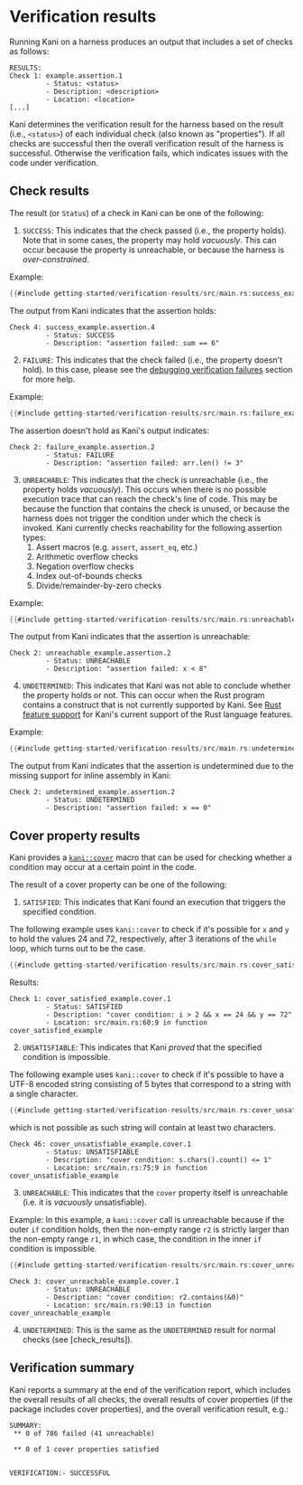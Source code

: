 # Verification results

Running Kani on a harness produces an output that includes a set of checks as
follows:

```
RESULTS:
Check 1: example.assertion.1
         - Status: <status>
         - Description: <description>
         - Location: <location>
[...]
```

Kani determines the verification result for the harness based on the
result (i.e., `<status>`) of each individual check (also known as "properties"). If all
checks are successful then the overall verification result of the harness is successful. Otherwise the
verification fails, which indicates issues with the code under verification.

## Check results

The result (or `Status`) of a check in Kani can be one of the following:

1. `SUCCESS`: This indicates that the check passed (i.e., the property holds).
Note that in some cases, the property may hold _vacuously_. This can occur
because the property is unreachable, or because the harness is
_over-constrained_.

Example:
```rust
{{#include getting-started/verification-results/src/main.rs:success_example}}
```
The output from Kani indicates that the assertion holds:
```
Check 4: success_example.assertion.4
         - Status: SUCCESS
         - Description: "assertion failed: sum == 6"
```

2. `FAILURE`: This indicates that the check failed (i.e., the property doesn't
hold). In this case, please see the [debugging verification failures](./debugging-verification-failures.md)
section for more help.

Example:
```rust
{{#include getting-started/verification-results/src/main.rs:failure_example}}
```
The assertion doesn't hold as Kani's output indicates:
```
Check 2: failure_example.assertion.2
         - Status: FAILURE
         - Description: "assertion failed: arr.len() != 3"
```

3. `UNREACHABLE`: This indicates that the check is unreachable (i.e., the
property holds _vacuously_). This occurs when there is no possible execution
trace that can reach the check's line of code.
This may be because the function that contains the check is unused, or because
the harness does not trigger the condition under which the check is invoked.
Kani currently checks reachability for the following assertion types:
    1. Assert macros (e.g. `assert`, `assert_eq`, etc.)
    2. Arithmetic overflow checks
    3. Negation overflow checks
    4. Index out-of-bounds checks
    5. Divide/remainder-by-zero checks

Example:

```rust
{{#include getting-started/verification-results/src/main.rs:unreachable_example}}
```

The output from Kani indicates that the assertion is unreachable:
```
Check 2: unreachable_example.assertion.2
         - Status: UNREACHABLE
         - Description: "assertion failed: x < 8"
```

4. `UNDETERMINED`: This indicates that Kani was not able to conclude whether the
property holds or not. This can occur when the Rust program contains a construct
that is not currently supported by Kani. See
[Rust feature support](./rust-feature-support.md) for Kani's current support of the
Rust language features.

Example:
```rust
{{#include getting-started/verification-results/src/main.rs:undetermined_example}}
```
The output from Kani indicates that the assertion is undetermined due to the
missing support for inline assembly in Kani:
```
Check 2: undetermined_example.assertion.2
         - Status: UNDETERMINED
         - Description: "assertion failed: x == 0"
```

## Cover property results

Kani provides a [`kani::cover`](https://model-checking.github.io/kani/crates/doc/kani/macro.cover.html) macro that can be used for checking whether a condition may occur at a certain point in the code.

The result of a cover property can be one of the following:

1. `SATISFIED`: This indicates that Kani found an execution that triggers the specified condition.

The following example uses `kani::cover` to check if it's possible for `x` and `y` to hold the values 24 and 72, respectively, after 3 iterations of the `while` loop, which turns out to be the case.
```rust
{{#include getting-started/verification-results/src/main.rs:cover_satisfied_example}}
```
Results:
```
Check 1: cover_satisfied_example.cover.1
         - Status: SATISFIED
         - Description: "cover condition: i > 2 && x == 24 && y == 72"
         - Location: src/main.rs:60:9 in function cover_satisfied_example
```

2. `UNSATISFIABLE`: This indicates that Kani _proved_ that the specified condition is impossible.

The following example uses `kani::cover` to check if it's possible to have a UTF-8 encoded string consisting of 5 bytes that correspond to a string with a single character.
```rust
{{#include getting-started/verification-results/src/main.rs:cover_unsatisfiable_example}}
```
which is not possible as such string will contain at least two characters.
```
Check 46: cover_unsatisfiable_example.cover.1
         - Status: UNSATISFIABLE
         - Description: "cover condition: s.chars().count() <= 1"
         - Location: src/main.rs:75:9 in function cover_unsatisfiable_example
```

3. `UNREACHABLE`: This indicates that the `cover` property itself is unreachable (i.e. it is _vacuously_ unsatisfiable).

Example:
In this example, a `kani::cover` call is unreachable because if the outer `if` condition holds, then the non-empty range `r2` is strictly larger than the non-empty range `r1`, in which case, the condition in the inner `if` condition is impossible.
```rust
{{#include getting-started/verification-results/src/main.rs:cover_unreachable_example}}
```
```
Check 3: cover_unreachable_example.cover.1
         - Status: UNREACHABLE
         - Description: "cover condition: r2.contains(&0)"
         - Location: src/main.rs:90:13 in function cover_unreachable_example
```

4. `UNDETERMINED`: This is the same as the `UNDETERMINED` result for normal checks (see [check_results]).

## Verification summary

Kani reports a summary at the end of the verification report, which includes the overall results of all checks, the overall results of cover properties (if the package includes cover properties), and the overall verification result, e.g.:
```
SUMMARY:
 ** 0 of 786 failed (41 unreachable)

 ** 0 of 1 cover properties satisfied


VERIFICATION:- SUCCESSFUL
```
